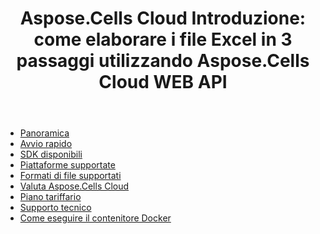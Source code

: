 ﻿---
title: "Aspose.Cells Cloud Introduzione: come elaborare i file Excel in 3 passaggi utilizzando Aspose.Cells Cloud WEB API"
second_title: Documen
ArticleTitle: Aspose.Cells Cloud Getting Starte
linktitle: Per iniziare
type: docs
url: /it/getting-started/
description: Aspose.Cells Cloud supporta Excel per creare, convertire, unire, dividere, proteggere, operazioni di oggetti interni e così via
weight: 10
kwords: Excel, Office Cloud, REST API, Foglio di calcolo, PDF, CSV, Json, Markdown, Guida introduttiva
---
- [Panoramica](/cells/it/overview/)
- [Avvio rapido](/cells/it/quickstart/)
- [SDK disponibili](/cells/it/available-sdks/)
- [Piattaforme supportate](/cells/it/supported-platforms/)
- [Formati di file supportati](/cells/it/supported-file-formats/)
- [Valuta Aspose.Cells Cloud](/cells/it/evaluate-aspose-cells/)
- [Piano tariffario](/cells/it/pricing-plan/)
- [Supporto tecnico](/cells/it/technical-support/)
- [Come eseguire il contenitore Docker](/cells/it/how-to-run-docker-container/)
